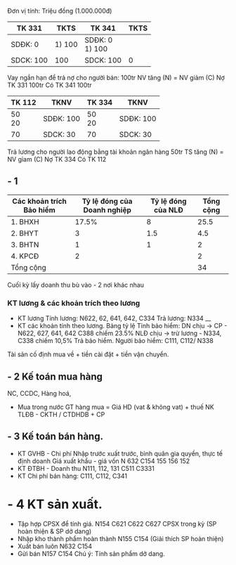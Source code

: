 Đơn vị tính: Triệu đồng (1.000.000đ)

| TK 331      | TKTS       | TK 341            | TKTS |
| ----------- | ---------- | ----------------- | ---- |
| SDĐK: 0<br> | 1) 100<br> | SDĐK: 0<br>1) 100 |      |
| SDCK: 100   | 100        | SDCK: 100         | 0    |
Vay ngắn hạn để trả nợ cho người bán: 100tr
	NV tăng (N) = NV giảm (C)
		Nợ TK 331 100tr
		Có TK 341 100tr
		
| TK 112    | TKNV          | TK 334    | TKNV          |
| --------- | ------------- | --------- | ------------- |
| 50 <br>20 | SDĐK: 100<br> | 50 <br>20 | SDĐK: 100<br> |
| 70        | SDCK: 30      | 70        | SDCK: 30      |
Trả lương cho người lao động bằng tài khoản ngân hàng 50tr 
TS tăng (N) = NV gỉam (C)
		Nợ TK 334
		Có TK 112

## - 1

| Các khoản trích Bảo hiểm | Tỷ lệ đóng của Doanh nghiệp | Tỷ lệ đóng của NLĐ | Tổng cộng |
| ------------------------ | --------------------------- | ------------------ | --------- |
| 1. BHXH                  | 17.5%<br>                   | 8                  | 25.5<br>  |
| 2. BHYT                  | 3                           | 1.5                | 4.5       |
| 3. BHTN                  | 1                           | 1                  | 2         |
| 4. KPCĐ                  | 2                           |                    | 2         |
| Tổng cộng                |                             |                    | 34        |
Cuối kỳ lấy doanh thu bù vào - 2 nơi khác nhau
### KT lương & các khoản trích theo lương 
- KT lương
Tính lương: N622, 62, 641, 642, C334
Trả lương: N334
__
- KT các khoản tính theo lương.
	Bảng tỷ lệ
Tỉnh bảo hiểm: 
	DN chịu -> CP - N622, 627, 641, 642 C388 chiếm 23.5%
	NLĐ chịu -> trừ lương - N334, C338 chiếm 10,5%
Trả bảo hiểm.
	Người bảo hiểm: C111, C112/ N338 

Tài sản cố định mua về + tiền cài đặt + tiền vận chuyển.

## - 2 Kế toán mua hàng
NC, CCDC, Hàng hoá,
- Mua trong nước
GT hàng mua = Giá HD (vat & không vat) + thuế NK TLĐB - CKTH / CTDHDB + CP

## - 3 Kế toán bán hàng.
- KT GVHB - Chi phí
	Nhập trước xuất trước, bình quân gia quyền, thực tế định doanh 
	Giá xuất khẩu - giá vốn N 632 C154 155 156 152
- KT ĐTBH - Doanh thu 
  N111, 112, 131 C511 C3331
- KT Chi phí bán hàng:
  C111, C112, C341
  
# - 4 KT sản xuất.

- Tập hợp CPSX để tính giá.
N154 C621 C622 C627 CPSX trong kỳ (SP hoàn thiện & SP dở dang)
- Nhập kho thành phẩm hoàn thành
N155 C154 (Giải thích SP hoàn thiện)
- Xuất bán luôn
N632 C154
- Gửi bán
N157 C154
Chú ý: Tính sản phẩm dở dang.